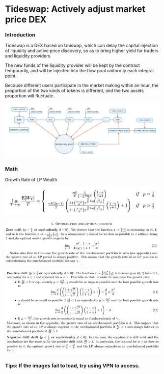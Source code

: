 # Tideswap: Actively adjust market price DEX 

### Introduction

Tideswap is a DEX based on Uniswap, which can delay the capital injection of liquidity and active price discovery, so as to bring higher yield for traders and liquidity providers.

The new funds of the liquidity provider will be kept by the contract temporarily, and will be injected into the flow pool uniformly each integral point.

Because different users participate in the market making within an hour, the proportion of the two kinds of tokens is different, and the two assets proportion will fluctuate.

![image](./img/image.png "Growth Rate of LP Wealth")
### Math
Growth Rate of LP Wealth  

![math1](./img/math1.png)  

![math2](./img/math2.png)  

![math3](./img/math3.png)  
### Tips: If the images fail to load, try using VPN to access.
